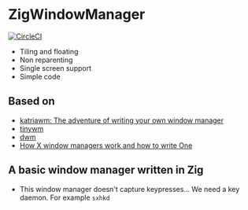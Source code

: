 # ZigWindowManager

[![CircleCI](https://circleci.com/gh/Eloitor/ZigWindowManager.svg?style=svg)](https://circleci.com/gh/Eloitor/ZigWindowManager)

- Tiling and floating
- Non reparenting
- Single screen support
- Simple code

## Based on
- [katriawm: The adventure of writing your own window manager](https://www.uninformativ.de/blog/postings/2016-01-05/0/POSTING-en.html)
- [tinywm](https://github.com/mackstann/tinywm)
- [dwm]()
- [How X window managers work and how to write One](https://jichu4n.com/posts/how-x-window-managers-work-and-how-to-write-one-part-i/)
## A basic window manager written in Zig

- This window manager doesn't capture keypresses... We need a key daemon. For example `sxhkd`
